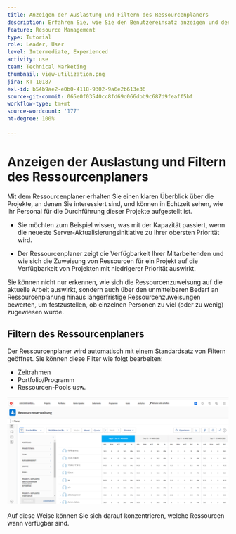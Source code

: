 ```yaml
---
title: Anzeigen der Auslastung und Filtern des Ressourcenplaners
description: Erfahren Sie, wie Sie den Benutzereinsatz anzeigen und den Ressourcenplaner filtern können.
feature: Resource Management
type: Tutorial
role: Leader, User
level: Intermediate, Experienced
activity: use
team: Technical Marketing
thumbnail: view-utilization.png
jira: KT-10187
exl-id: b54b9ae2-e0b0-4118-9302-9a6e2b613e36
source-git-commit: 065e0f03540cc8fd69d066dbb9c687d9feaff5bf
workflow-type: tm+mt
source-wordcount: '177'
ht-degree: 100%

---
```


# Anzeigen der Auslastung und Filtern des Ressourcenplaners

Mit dem Ressourcenplaner erhalten Sie einen klaren Überblick über die Projekte, an denen Sie interessiert sind, und können in Echtzeit sehen, wie Ihr Personal für die Durchführung dieser Projekte aufgestellt ist.

* Sie möchten zum Beispiel wissen, was mit der Kapazität passiert, wenn die neueste Server-Aktualisierungsinitiative zu Ihrer obersten Priorität wird.

* Der Ressourcenplaner zeigt die Verfügbarkeit Ihrer Mitarbeitenden und wie sich die Zuweisung von Ressourcen für ein Projekt auf die Verfügbarkeit von Projekten mit niedrigerer Priorität auswirkt.


Sie können nicht nur erkennen, wie sich die Ressourcenzuweisung auf die aktuelle Arbeit auswirkt, sondern auch über den unmittelbaren Bedarf an Ressourcenplanung hinaus längerfristige Ressourcenzuweisungen bewerten, um festzustellen, ob einzelnen Personen zu viel (oder zu wenig) zugewiesen wurde.

## Filtern des Ressourcenplaners

Der Ressourcenplaner wird automatisch mit einem Standardsatz von Filtern geöffnet. Sie können diese Filter wie folgt bearbeiten:

* Zeitrahmen
* Portfolio/Programm
* Ressourcen-Pools usw.

![Ressourcenplaner-Filter](assets/TRP01.png)

Auf diese Weise können Sie sich darauf konzentrieren, welche Ressourcen wann verfügbar sind.
